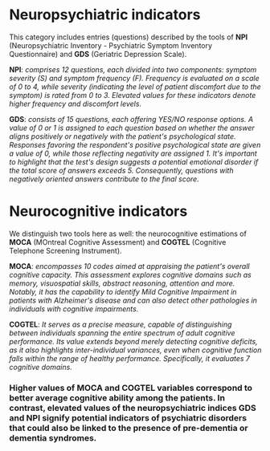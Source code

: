 # Neuropsychiatric indicators

This category includes entries (questions) described by the tools of **NPI** (Neuropsychiatric Inventory - Psychiatric Symptom Inventory Questionnaire) and
**GDS** (Geriatric Depression Scale).

**NPI**: *comprises 12 questions, each divided into two components: symptom severity (S) and symptom frequency (F). 
Frequency is evaluated on a scale of 0 to 4, while severity (indicating the level of patient discomfort due to the symptom) is rated from 0 to 3. 
Elevated values for these indicators denote higher frequency and discomfort levels.*

**GDS**: *consists of 15 questions, each offering YES/NO response options. A value of 0 or 1 is assigned to each question based on whether the answer aligns positively or negatively 
with the patient's psychological state. Responses favoring the respondent's positive psychological state are given a value of 0, while those reflecting negativity are assigned 1. 
It's important to highlight that the test's design suggests a potential emotional disorder if the total score of answers exceeds 5. 
Consequently, questions with negatively oriented answers contribute to the final score.*

# Neurocognitive indicators

We distinguish two tools here as well: the neurocognitive estimations of **MOCA** (MOntreal Cognitive Assessment) and **COGTEL** (Cognitive Telephone Screening Instrument).

**MOCA**: *encompasses 10 codes aimed at appraising the patient's overall cognitive capacity. This assessment explores cognitive domains such as memory, 
visuospatial skills, abstract reasoning, attention and more. 
Notably, it has the capability to identify Mild Cognitive Impairment in patients with Alzheimer's disease and can also detect other pathologies in individuals with cognitive impairments.*



**COGTEL**: *It serves as a precise measure, capable of distinguishing between individuals spanning the entire spectrum of adult cognitive performance. 
Its value extends beyond merely detecting cognitive deficits, as it also highlights inter-individual variances, even when cognitive function falls within the range of healthy performance. 
Specifically, it evaluates 7 cognitive domains.*


### Higher values of MOCA and COGTEL variables correspond to better average cognitive ability among the patients. In contrast, elevated values of the neuropsychiatric indices GDS and NPI signify potential indicators of psychiatric disorders that could also be linked to the presence of pre-dementia or dementia syndromes.
